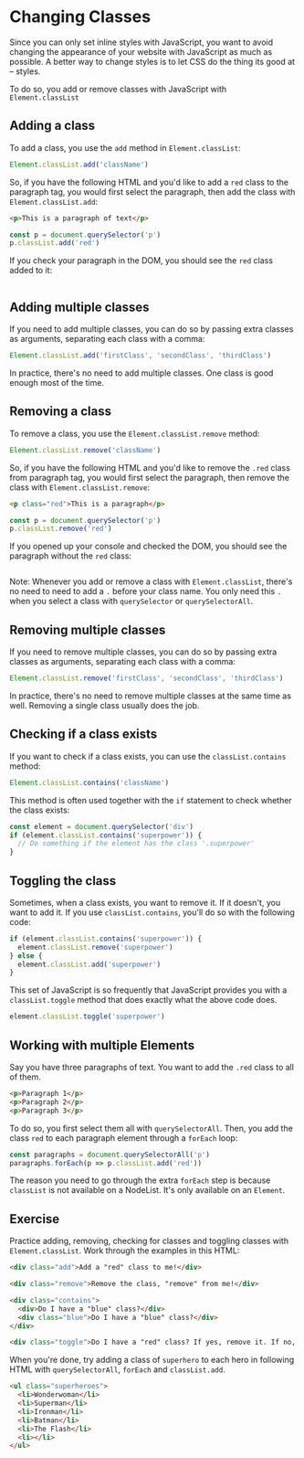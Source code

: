 # Changing Classes

Since you can only set inline styles with JavaScript, you want to avoid changing the appearance of your website with JavaScript as much as possible. A better way to change styles is to let CSS do the thing its good at – styles.

To do so, you add or remove classes with JavaScript with `Element.classList`

## Adding a class

To add a class, you use the `add` method in `Element.classList`:

```js
Element.classList.add('className')
```

So, if you have the following HTML and you'd like to add a `red` class to the paragraph tag, you would first select the paragraph, then add the class with `Element.classList.add`:

```html
<p>This is a paragraph of text</p>
```

```js
const p = document.querySelector('p')
p.classList.add('red')
```

If you check your paragraph in the DOM, you should see the `red` class added to it:

<figure>
  <img src="" alt="">
  <figcaption></figcaption>
</figure>

## Adding multiple classes

If you need to add multiple classes, you can do so by passing extra classes as arguments, separating each class with a comma:

```js
Element.classList.add('firstClass', 'secondClass', 'thirdClass')
```

In practice, there's no need to add multiple classes. One class is good enough most of the time.

## Removing a class

To remove a class, you use the `Element.classList.remove` method:

```js
Element.classList.remove('className')
```

So, if you have the following HTML and you'd like to remove the `.red` class from paragraph tag, you would first select the paragraph, then remove the class with `Element.classList.remove`:

```html
<p class="red">This is a paragraph</p>
```

```js
const p = document.querySelector('p')
p.classList.remove('red')
```

If you opened up your console and checked the DOM, you should see the paragraph without the `red` class:

<figure>
  <img src="/images/2017/" alt="">
  <figcaption></figcaption>
</figure>

Note: Whenever you add or remove a class with `Element.classList`, there's no need to need to add a `.` before your class name. You only need this `.` when you select a class with `querySelector` or `querySelectorAll`.

## Removing multiple classes

If you need to remove multiple classes, you can do so by passing extra classes as arguments, separating each class with a comma:

```js
Element.classList.remove('firstClass', 'secondClass', 'thirdClass')
```

In practice, there's no need to remove multiple classes at the same time as well. Removing a single class usually does the job.

## Checking if a class exists

If you want to check if a class exists, you can use the `classList.contains` method:

```js
Element.classList.contains('className')
```

This method is often used together with the `if` statement to check whether the class exists:

```js
const element = document.querySelector('div')
if (element.classList.contains('superpower')) {
  // Do something if the element has the class '.superpower'
}
```

## Toggling the class

Sometimes, when a class exists, you want to remove it. If it doesn't, you want to add it. If you use `classList.contains`, you'll do so with the following code:

```js
if (element.classList.contains('superpower')) {
  element.classList.remove('superpower')
} else {
  element.classList.add('superpower')
}
```

This set of JavaScript is so frequently that JavaScript provides you with a `classList.toggle` method that does exactly what the above code does.

```js
element.classList.toggle('superpower')
```

## Working with multiple Elements

Say you have three paragraphs of text. You want to add the `.red` class to all of them.

```html
<p>Paragraph 1</p>
<p>Paragraph 2</p>
<p>Paragraph 3</p>
```

To do so, you first select them all with `querySelectorAll`. Then, you add the class `red` to each paragraph element through a `forEach` loop:

```js
const paragraphs = document.querySelectorAll('p')
paragraphs.forEach(p => p.classList.add('red'))
```

The reason you need to go through the extra `forEach` step is because `classList` is not available on a NodeList. It's only available on an `Element`.

## Exercise

Practice adding, removing, checking for classes and toggling classes with `Element.classList`. Work through the examples in this HTML:

```html
<div class="add">Add a "red" class to me!</div>

<div class="remove">Remove the class, "remove" from me!</div>

<div class="contains">
  <div>Do I have a "blue" class?</div>
  <div class="blue">Do I have a "blue" class?</div>
</div>

<div class="toggle">Do I have a "red" class? If yes, remove it. If no, add it.</div>
```

When you're done, try adding a class of `superhero` to each hero in following HTML with `querySelectorAll`, `forEach` and `classList.add`.

```html
<ul class="superheroes">
  <li>Wonderwoman</li>
  <li>Superman</li>
  <li>Ironman</li>
  <li>Batman</li>
  <li>The Flash</li>
  <li></li>
</ul>
```
